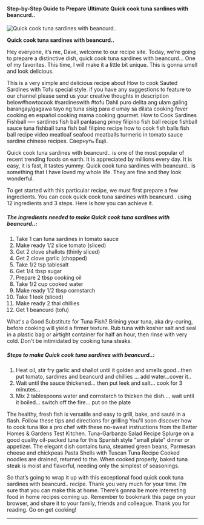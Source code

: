             

#### Step-by-Step Guide to Prepare Ultimate Quick cook tuna sardines with beancurd..

![Quick cook tuna sardines with beancurd..](https://img-global.cpcdn.com/recipes/5463709385228288/751x532cq70/quick-cook-tuna-sardines-with-beancurd-recipe-main-photo.jpg)

**Quick cook tuna sardines with beancurd..**

Hey everyone, it’s me, Dave, welcome to our recipe site. Today, we’re going to prepare a distinctive dish, quick cook tuna sardines with beancurd… One of my favorites. This time, I will make it a little bit unique. This is gonna smell and look delicious.

This is a very simple and delicious recipe about How to cook Sauted Sardines with Tofu special style. if you have any suggestions to feature to our channel please send us your creative thoughts in description below#howtocook #sardineswith #tofu Dahil puro delita ang ulam galing barangay/gagawa tayo ng tuna sisig para d umay sa dilata cooking fever cooking en español cooking mama cooking gourmet. How to Cook Sardines Fishball —- sardines fish ball panlasang pinoy filipino fish ball recipe fishball sauce tuna fishball tuna fish ball filipino recipe how to cook fish balls fish ball recipe video meatloaf seafood meatballs turmeric in tomato sauce sardine chinese recipes. Свернуть Ещё.

Quick cook tuna sardines with beancurd.. is one of the most popular of recent trending foods on earth. It is appreciated by millions every day. It is easy, it is fast, it tastes yummy. Quick cook tuna sardines with beancurd.. is something that I have loved my whole life. They are fine and they look wonderful.

To get started with this particular recipe, we must first prepare a few ingredients. You can cook quick cook tuna sardines with beancurd.. using 12 ingredients and 3 steps. Here is how you can achieve it.

##### The ingredients needed to make Quick cook tuna sardines with beancurd..:

1.  Take 1 can tuna sardines in tomato sauce
2.  Make ready 1/2 slice tomato (sliced)
3.  Get 2 clove shallots (thinly sliced)
4.  Get 2 clove garlic (chopped)
5.  Take 1/2 tsp tablesalt
6.  Get 1/4 tbsp sugar
7.  Prepare 2 tbsp cooking oil
8.  Take 1/2 cup cooked water
9.  Make ready 1/2 tbsp cornstarch
10.  Take 1 leek (sliced)
11.  Make ready 2 thai chillies
12.  Get 1 beancurd (tofu)

What's a Good Substitute for Tuna Fish? Brining your tuna, aka dry-curing, before cooking will yield a firmer texture. Rub tuna with kosher salt and seal in a plastic bag or airtight container for half an hour, then rinse with very cold. Don't be intimidated by cooking tuna steaks.

##### Steps to make Quick cook tuna sardines with beancurd..:

1.  Heat oil, stir fry garlic and shallot until it golden and smells good…then put tomato, sardines and beancurd and chillies … add water…cover it..
2.  Wait until the sauce thickened… then put leek and salt… cook for 3 minutes…
3.  Mix 2 tablespoons water and cornstarch to thicken the dish…. wait until it boiled… switch off the fire… put on the plate

The healthy, fresh fish is versatile and easy to grill, bake, and sauté in a flash. Follow these tips and directions for grilling You'll soon discover how to cook tuna like a pro chef with these no-sweat instructions from the Better Homes & Gardens Test Kitchen. Tuna-Garbanzo Salad Recipe Splurge on a good quality oil-packed tuna for this Spanish style "small plate" dinner or appetizer. The elegant dish contains tuna, steamed green beans, Parmesan cheese and chickpeas Pasta Shells with Tuscan Tuna Recipe Cooked noodles are drained, returned to the. When cooked properly, baked tuna steak is moist and flavorful, needing only the simplest of seasonings.

So that’s going to wrap it up with this exceptional food quick cook tuna sardines with beancurd.. recipe. Thank you very much for your time. I’m sure that you can make this at home. There’s gonna be more interesting food in home recipes coming up. Remember to bookmark this page on your browser, and share it to your family, friends and colleague. Thank you for reading. Go on get cooking!

* * *